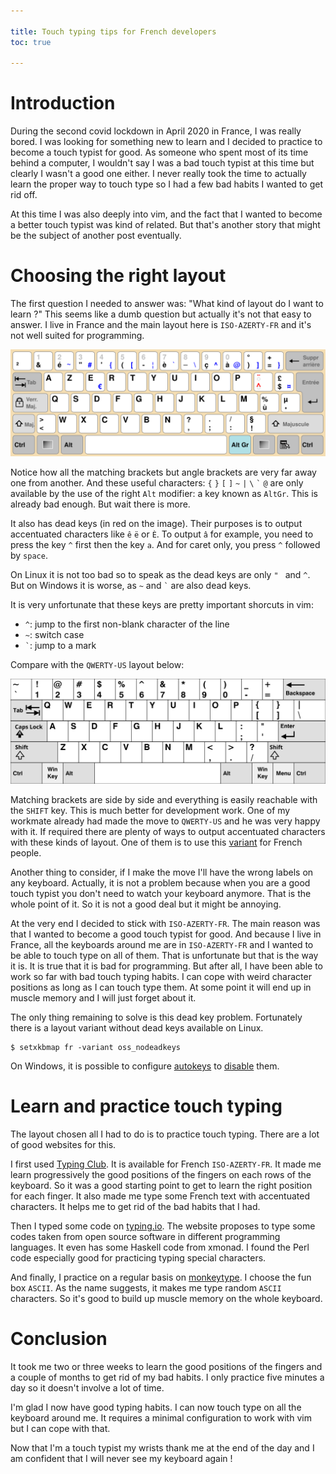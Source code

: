 ```yaml
---

title: Touch typing tips for French developers
toc: true

---
```


# Introduction

During the second covid lockdown in April 2020 in France, I was really bored.
I was looking for something new to learn and I decided to practice to become a
touch typist for good. As someone who spent most of its time behind a computer,
I wouldn't say I was a bad touch typist at this time but clearly I wasn't a
good one either. I never really took the time to actually learn the proper way
to touch type so I had a few bad habits I wanted to get rid off.

At this time I was also deeply into vim, and the fact that I wanted to become a
better touch typist was kind of related. But that's another story that might be
the subject of another post eventually.

# Choosing the right layout

The first question I needed to answer was: "What kind of layout do I want to
learn ?" This seems like a dumb question but actually it's not that easy to
answer. I live in France and the main layout here is `ISO-AZERTY-FR` and it's
not well suited for programming.

![](/images/KB_France.svg "ISO-AZERTY-FR")

Notice how all the matching brackets but angle brackets are very far away one
from another. And these useful characters: `{` `}` `[` `]` `~` `|` `\` `` ` ``
`@` are only available by the use of the right `Alt` modifier: a key known as
`AltGr`. This is already bad enough. But wait there is more.

It also has dead keys (in red on the image). Their purposes is to output
accentuated characters like `ê` `ë` or `È`. To output `â` for example, you need
to press the key `^` first then the key `a`. And for caret only, you press `^`
followed by `space`.

On Linux it is not too bad so to speak as the dead keys are only `" ` and `^`.
But on Windows it is worse, as `~` and `` ` `` are also dead keys.

It is very unfortunate that these keys are pretty important shorcuts in vim:

* `^`: jump to the first non-blank character of the line
* `~`: switch case
* `` ` ``: jump to a mark

Compare with the `QWERTY-US` layout below:

![](/images/KB_United_States.svg "QWERTY-US")

Matching brackets are side by side and everything is easily reachable with the
`SHIFT` key. This is much better for development work. One of my workmate
already had made the move to `QWERTY-US` and he was very happy with it. If
required there are plenty of ways to output accentuated characters with these
kinds of layout. One of them is to use this
[variant](http://marin.jb.free.fr/qwerty-fr/) for French people.

Another thing to consider, if I make the move I'll have the wrong labels on any
keyboard. Actually, it is not a problem because when you are a good touch
typist you don't need to watch your keyboard anymore. That is the whole point
of it. So it is not a good deal but it might be annoying.

At the very end I decided to stick with `ISO-AZERTY-FR`. The main reason was
that I wanted to become a good touch typist for good. And because I live in
France, all the keyboards around me are in `ISO-AZERTY-FR` and I wanted to be
able to touch type on all of them. That is unfortunate but that is the way it
is. It is true that it is bad for programming. But after all, I have been able
to work so far with bad touch typing habits. I can cope with weird character
positions as long as I can touch type them. At some point it will end up in
muscle memory and I will just forget about it.

The only thing remaining to solve is this dead key problem. Fortunately there
is a layout variant without dead keys available on Linux.

```console
$ setxkbmap fr -variant oss_nodeadkeys
```

On Windows, it is possible to configure [autokeys](https://www.autohotkey.com/)
to
[disable](https://github.com/jecaro/dotfiles/blob/3adf0514d2c234f7d4adcaf43e428cb540115416/autokey/vim_keys.ahk)
them.

# Learn and practice touch typing

The layout chosen all I had to do is to practice touch typing. There are a lot
of good websites for this.

I first used [Typing Club](https://www.typingclub.com/). It is available for
French `ISO-AZERTY-FR`. It made me learn progressively the good positions of
the fingers on each rows of the keyboard. So it was a good starting point to
get to learn the right position for each finger. It also made me type some
French text with accentuated characters. It helps me to get rid of the bad
habits that I had.

Then I typed some code on [typing.io](https://typing.io/). The website proposes
to type some codes taken from open source software in different programming
languages. It even has some Haskell code from xmonad. I found the Perl code
especially good for practicing typing special characters.

And finally, I practice on a regular basis on
[monkeytype](https://monkeytype.com/). I choose the fun box `ASCII`. As the
name suggests, it makes me type random `ASCII` characters. So it's good to
build up muscle memory on the whole keyboard.

# Conclusion

It took me two or three weeks to learn the good positions of the fingers and a
couple of months to get rid of my bad habits. I only practice five minutes a
day so it doesn't involve a lot of time.

I'm glad I now have good typing habits. I can now touch type on all the
keyboard around me. It requires a minimal configuration to work with vim but I
can cope with that.

Now that I'm a touch typist my wrists thank me at the end of the day and I am
confident that I will never see my keyboard again !
